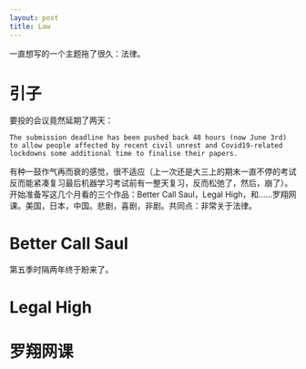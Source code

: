 ```yaml
---
layout: post
title: Law
---
```


一直想写的一个主题拖了很久：法律。

# 引子

要投的会议竟然延期了两天：

	The submission deadline has been pushed back 48 hours (now June 3rd) to allow people affected by recent civil unrest and Covid19-related lockdowns some additional time to finalise their papers.

有种一鼓作气再而衰的感觉，很不适应（上一次还是大三上的期末一直不停的考试反而能紧凑复习最后机器学习考试前有一整天复习，反而松弛了，然后，崩了）。开始准备写这几个月看的三个作品：Better Call Saul，Legal High，和……罗翔网课。美国，日本，中国。悲剧，喜剧，非剧。共同点：非常关于法律。

# Better Call Saul
第五季时隔两年终于盼来了。

# Legal High


# 罗翔网课
